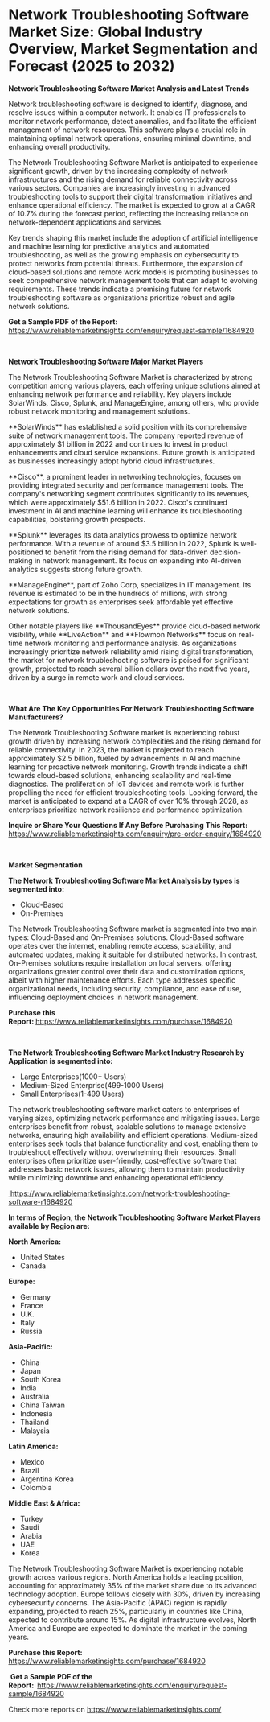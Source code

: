 <p><h1>Network Troubleshooting Software Market Size: Global Industry Overview, Market Segmentation and Forecast (2025 to 2032)</h1></p><p><strong>Network Troubleshooting Software Market Analysis and Latest Trends</strong></p>
<p><p>Network troubleshooting software is designed to identify, diagnose, and resolve issues within a computer network. It enables IT professionals to monitor network performance, detect anomalies, and facilitate the efficient management of network resources. This software plays a crucial role in maintaining optimal network operations, ensuring minimal downtime, and enhancing overall productivity.</p><p>The Network Troubleshooting Software Market is anticipated to experience significant growth, driven by the increasing complexity of network infrastructures and the rising demand for reliable connectivity across various sectors. Companies are increasingly investing in advanced troubleshooting tools to support their digital transformation initiatives and enhance operational efficiency. The market is expected to grow at a CAGR of 10.7% during the forecast period, reflecting the increasing reliance on network-dependent applications and services.</p><p>Key trends shaping this market include the adoption of artificial intelligence and machine learning for predictive analytics and automated troubleshooting, as well as the growing emphasis on cybersecurity to protect networks from potential threats. Furthermore, the expansion of cloud-based solutions and remote work models is prompting businesses to seek comprehensive network management tools that can adapt to evolving requirements. These trends indicate a promising future for network troubleshooting software as organizations prioritize robust and agile network solutions.</p></p>
<p><strong>Get a Sample PDF of the Report:&nbsp;</strong> <a href="https://www.reliablemarketinsights.com/enquiry/request-sample/1684920?utm_campaign=3044&utm_medium=2&utm_source=Github&utm_content=ia&utm_term=26032025&utm_id=network-troubleshooting-software">https://www.reliablemarketinsights.com/enquiry/request-sample/1684920</a></p>
<p>&nbsp;</p>
<p><strong>Network Troubleshooting Software Major Market Players</strong></p>
<p><p>The Network Troubleshooting Software Market is characterized by strong competition among various players, each offering unique solutions aimed at enhancing network performance and reliability. Key players include SolarWinds, Cisco, Splunk, and ManageEngine, among others, who provide robust network monitoring and management solutions.</p><p>**SolarWinds** has established a solid position with its comprehensive suite of network management tools. The company reported revenue of approximately $1 billion in 2022 and continues to invest in product enhancements and cloud service expansions. Future growth is anticipated as businesses increasingly adopt hybrid cloud infrastructures.</p><p>**Cisco**, a prominent leader in networking technologies, focuses on providing integrated security and performance management tools. The company's networking segment contributes significantly to its revenues, which were approximately $51.6 billion in 2022. Cisco's continued investment in AI and machine learning will enhance its troubleshooting capabilities, bolstering growth prospects.</p><p>**Splunk** leverages its data analytics prowess to optimize network performance. With a revenue of around $3.5 billion in 2022, Splunk is well-positioned to benefit from the rising demand for data-driven decision-making in network management. Its focus on expanding into AI-driven analytics suggests strong future growth.</p><p>**ManageEngine**, part of Zoho Corp, specializes in IT management. Its revenue is estimated to be in the hundreds of millions, with strong expectations for growth as enterprises seek affordable yet effective network solutions.</p><p>Other notable players like **ThousandEyes** provide cloud-based network visibility, while **LiveAction** and **Flowmon Networks** focus on real-time network monitoring and performance analysis. As organizations increasingly prioritize network reliability amid rising digital transformation, the market for network troubleshooting software is poised for significant growth, projected to reach several billion dollars over the next five years, driven by a surge in remote work and cloud services.</p></p>
<p>&nbsp;</p>
<p><strong>What Are The Key Opportunities For Network Troubleshooting Software Manufacturers?</strong></p>
<p><p>The Network Troubleshooting Software market is experiencing robust growth driven by increasing network complexities and the rising demand for reliable connectivity. In 2023, the market is projected to reach approximately $2.5 billion, fueled by advancements in AI and machine learning for proactive network monitoring. Growth trends indicate a shift towards cloud-based solutions, enhancing scalability and real-time diagnostics. The proliferation of IoT devices and remote work is further propelling the need for efficient troubleshooting tools. Looking forward, the market is anticipated to expand at a CAGR of over 10% through 2028, as enterprises prioritize network resilience and performance optimization.</p></p>
<p><strong>Inquire or Share Your Questions If Any Before Purchasing This Report:</strong> <a href="https://www.reliablemarketinsights.com/enquiry/pre-order-enquiry/1684920?utm_campaign=3044&utm_medium=2&utm_source=Github&utm_content=ia&utm_term=26032025&utm_id=network-troubleshooting-software">https://www.reliablemarketinsights.com/enquiry/pre-order-enquiry/1684920</a></p>
<p>&nbsp;</p>
<p><strong>Market Segmentation</strong></p>
<p><strong>The Network Troubleshooting Software Market Analysis by types is segmented into:</strong></p>
<p><ul><li>Cloud-Based</li><li>On-Premises</li></ul></p>
<p><p>The Network Troubleshooting Software market is segmented into two main types: Cloud-Based and On-Premises solutions. Cloud-Based software operates over the internet, enabling remote access, scalability, and automated updates, making it suitable for distributed networks. In contrast, On-Premises solutions require installation on local servers, offering organizations greater control over their data and customization options, albeit with higher maintenance efforts. Each type addresses specific organizational needs, including security, compliance, and ease of use, influencing deployment choices in network management.</p></p>
<p><strong>Purchase this Report:&nbsp;</strong><a href="https://www.reliablemarketinsights.com/purchase/1684920?utm_campaign=3044&utm_medium=2&utm_source=Github&utm_content=ia&utm_term=26032025&utm_id=network-troubleshooting-software">https://www.reliablemarketinsights.com/purchase/1684920</a></p>
<p>&nbsp;</p>
<p><strong>The Network Troubleshooting Software Market Industry Research by Application is segmented into:</strong></p>
<p><ul><li>Large Enterprises(1000+ Users)</li><li>Medium-Sized Enterprise(499-1000 Users)</li><li>Small Enterprises(1-499 Users)</li></ul></p>
<p><p>The network troubleshooting software market caters to enterprises of varying sizes, optimizing network performance and mitigating issues. Large enterprises benefit from robust, scalable solutions to manage extensive networks, ensuring high availability and efficient operations. Medium-sized enterprises seek tools that balance functionality and cost, enabling them to troubleshoot effectively without overwhelming their resources. Small enterprises often prioritize user-friendly, cost-effective software that addresses basic network issues, allowing them to maintain productivity while minimizing downtime and enhancing operational efficiency.</p></p>
<p><a href="https://www.reliablemarketinsights.com/network-troubleshooting-software-r1684920?utm_campaign=3044&utm_medium=2&utm_source=Github&utm_content=ia&utm_term=26032025&utm_id=network-troubleshooting-software">&nbsp;https://www.reliablemarketinsights.com/network-troubleshooting-software-r1684920</a></p>
<p><strong>In terms of Region, the Network Troubleshooting Software Market Players available by Region are:</strong></p>
<p>
    <p> <strong> North America: </strong>
        <ul>
            <li>United States</li>
            <li>Canada</li>
        </ul>
        </p> 
    <p> <strong> Europe: </strong>
        <ul>
            <li>Germany</li>
            <li>France</li>
            <li>U.K.</li>
            <li>Italy</li>
            <li>Russia</li>
        </ul>
        </p> 
    <p> <strong> Asia-Pacific: </strong>
        <ul>
            <li>China</li>
            <li>Japan</li>
            <li>South Korea</li>
            <li>India</li>
            <li>Australia</li>
            <li>China Taiwan</li>
            <li>Indonesia</li>
            <li>Thailand</li>
            <li>Malaysia</li>
        </ul>
        </p> 
    <p> <strong> Latin America: </strong>
        <ul>
            <li>Mexico</li>
            <li>Brazil</li>
            <li>Argentina Korea</li>
            <li>Colombia</li>
        </ul>
        </p> 
    <p> <strong> Middle East & Africa: </strong>
        <ul>
            <li>Turkey</li>
            <li>Saudi</li>
            <li>Arabia</li>
            <li>UAE</li>
            <li>Korea</li>
        </ul>
    </p>
    </p>
<p><p>The Network Troubleshooting Software Market is experiencing notable growth across various regions. North America holds a leading position, accounting for approximately 35% of the market share due to its advanced technology adoption. Europe follows closely with 30%, driven by increasing cybersecurity concerns. The Asia-Pacific (APAC) region is rapidly expanding, projected to reach 25%, particularly in countries like China, expected to contribute around 15%. As digital infrastructure evolves, North America and Europe are expected to dominate the market in the coming years.</p></p>
<p><strong>Purchase this Report: </strong><a href="https://www.reliablemarketinsights.com/purchase/1684920?utm_campaign=3044&utm_medium=2&utm_source=Github&utm_content=ia&utm_term=26032025&utm_id=network-troubleshooting-software">https://www.reliablemarketinsights.com/purchase/1684920</a></p>
<p>&nbsp;<strong>Get a Sample PDF of the Report:&nbsp;&nbsp;</strong><a href="https://www.reliablemarketinsights.com/enquiry/request-sample/1684920?utm_campaign=3044&utm_medium=2&utm_source=Github&utm_content=ia&utm_term=26032025&utm_id=network-troubleshooting-software">https://www.reliablemarketinsights.com/enquiry/request-sample/1684920</a></p>
<p><strong></strong></p>
<p>Check more reports on <a href="https://www.reliablemarketinsights.com/?utm_campaign=3044&utm_medium=2&utm_source=Github&utm_content=ia&utm_term=26032025&utm_id=network-troubleshooting-software">https://www.reliablemarketinsights.com/</a></p>